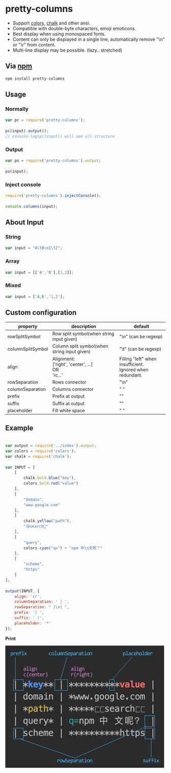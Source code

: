# pretty-columns

- Support [colors](https://www.npmjs.com/package/colors), [chalk](https://www.npmjs.com/package/chalk) and other ansi.
- Compatible with double-byte characters, emoji emoticons.
- Best display when using monospaced fonts.
- Content can only be displayed in a single line, automatically remove "\n" or "\r" from content.
- Multi-line display may be possible. (lazy.. stretched)

## Via [npm](https://www.npmjs.com/)

```javascript
npm install pretty-columns
```

## Usage

### Normally

```javascript
var pc = require('pretty-columns');

pc(input).output();
// console.log(pc(input)) will see all structure
```

### Output

```javascript
var po = require('pretty-columns').output;

po(input);
```

### Inject console

```javascript
require('pretty-columns').injectConsole();

console.columns(input);
```

## About Input

### String

```javascript
var input = "A\tB\n1\t2";
```

### Array

```javascript
var input = [['A','B'],[1,2]];
```

### Mixed

```javascript
var input = ['A,B','1,2'];
```

## Custom configuration

|property|description|default|
|---|---|---|
|rowSplitSymbol|Row split symbol(when string input given)|"\n" (can be regexp)|
|columnSplitSymbol|Column split symbol(when string input given)|"\t" (can be regexp)|
|align|Alignment:<br>\['right', 'center', ...\]<br>OR<br>'rc...'|Filling "left" when insufficient.<br>Ignored when redundant.|
|rowSeparation|Rows connector|"\n"|
|columnSeparation|Columns connector|" "|
|prefix|Prefix at output|""|
|suffix|Suffix at output|""|
|placeholder|Fill white space|" "|

## Example

```javascript

var output = require('../index').output;
var colors = require('colors');
var chalk = require('chalk');

var INPUT = [
    [
        chalk.bold.blue("key"),
        colors.bold.red("value")
    ],
    [
        "domain",
        "www.google.com"
    ],
    [
        chalk.yellow("path"),
        "😘search🐰"
    ],
    [
        "query",
        colors.cyan("q=") + "npm 中\n文呢？"
    ],
    [
        "scheme",
        "https"
    ]
];

output(INPUT, {
    align: 'cr',
    columnSeparation: ' | ',
    rowSeparation: " |\n| ",
    prefix: '| ',
    suffix: ' |',
    placeholder: '*'
});
```

**Print**

![](https://raw.githubusercontent.com/shinate/pretty-columns/master/thumbnails/description.png)